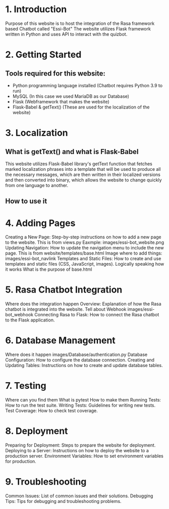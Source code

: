 # 1. Introduction

Purpose of this website is to host the integration of the Rasa framework based Chatbot called "Essi-Bot"
The website utilizes Flask framework written in Python and uses API to interact with the quizbot.

# 2. Getting Started

<!-- This is a comment Prerequisites: List any software or tools needed to run the website (e.g., Python, Flask, MySQL).-->
<!-- Installation: Step-by-step instructions on how to install the website on a local machine.-->
<!-- Configuration: Instructions on how to configure the website, including setting up environment variables and database connections.-->

## Tools required for this website:

- Python programming language installed (Chatbot requires Python 3.9 to run)
- MySQL (In this case we used MariaDB as our Database)
- Flask (Webframework that makes the website)
- Flask-Babel & getText() (These are used for the localization of the website)

# 3. Localization

## What is getText() and what is Flask-Babel

This website utilizes Flask-Babel library's getText function that fetches marked localization phrases into a template that will be used to produce all the necessary messages, which are then written in their localized versions and then converted into binary, which allows the website to change quickly from one language to another.

## How to use it

<!-- images/essi-bot_websitelocalization-->


# 4. Adding Pages

<!-- --> Creating a New Page: Step-by-step instructions on how to add a new page to the website.

<!-- --> This is from views.py
<!-- --> Eaxmple: images/essi-bot_website.png

<!-- --> Updating Navigation: How to update the navigation menu to include the new page.

<!-- --> This is from website/templates/base.html
<!-- --> Image where to add things: images/essi-bot_navlink

<!-- --> Templates and Static Files: How to create and use templates and static files (CSS, JavaScript, images).

<!-- --> Logically speaking how it works
<!-- --> What is the purpose of base.html

# 5. Rasa Chatbot Integration

<!-- --> Where does the integration happen
<!-- --> Overview: Explanation of how the Rasa chatbot is integrated into the website.
<!-- --> Tell about Webhook
<!-- --> images/essi-bot_webhook
<!-- --> Connecting Rasa to Flask: How to connect the Rasa chatbot to the Flask application.

# 6. Database Management

<!-- --> Where does it happen
<!-- --> images/Database/authentication.py
<!-- --> Database Configuration: How to configure the database connection.
<!-- --> Creating and Updating Tables: Instructions on how to create and update database tables.

# 7. Testing

<!-- --> Where can you find them
<!-- --> What is pytest
<!-- --> How to make them
<!-- --> Running Tests: How to run the test suite.
<!-- --> Writing Tests: Guidelines for writing new tests.
<!-- --> Test Coverage: How to check test coverage.

# 8. Deployment

<!-- --> Preparing for Deployment: Steps to prepare the website for deployment.
<!-- --> Deploying to a Server: Instructions on how to deploy the website to a production server.
<!-- --> Environment Variables: How to set environment variables for production.

# 9. Troubleshooting

<!-- --> Common Issues: List of common issues and their solutions.
<!-- --> Debugging Tips: Tips for debugging and troubleshooting problems.
